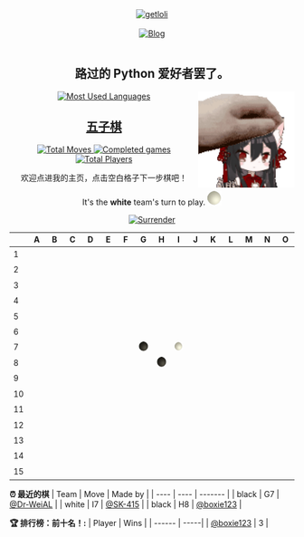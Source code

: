 <div align="center">
  <a href="https://count.getloli.com/">
    <img src="https://count.getloli.com/get/@boxie123?theme=rule34" width='500px' alt="getloli" />
  </a>
</div>
<br />
<div align="center">
  <a href="https://boxie123.github.io/">
    <img src="https://img.shields.io/badge/Blog-%23FFA500.svg?&style=for-the-badge&logo=rss&logoColor=white" alt="Blog" />
  </a>
</div>
<br />

<h2 align="center"> 路过的 Python 爱好者罢了。</h2>

<div align="center">
  <a href="https://boxie123.github.io/">
    <img src="https://github-readme-stats.vercel.app/api/top-langs/?username=boxie123&bg_color=151515&title_color=00a0ff&text_color=eeeee0&layout=compact" alt="Most Used Languages" />
  </a>
  <img align="right" src="images/motou.gif" alt="touch head" width='170px' />
</div>

<h2 align="center"> 
  <a href="https://zh.wikipedia.org/wiki/%E4%BA%94%E5%AD%90%E6%A3%8B">五子棋</a>
</h2>

<!--START_SECTION:gomoku-->
<div align="center">
  <a href="https://img.shields.io/">
    <img src="https://img.shields.io/badge/Total%20moves-40-blue" alt="Total Moves" />
    <img src="https://img.shields.io/badge/Completed%20games-3-brightgreen" alt="Completed games" />
    <img src="https://img.shields.io/badge/Total%20players-3-orange" alt="Total Players" />
  </a>

欢迎点进我的主页，点击空白格子下一步棋吧！


It's the **white** team's turn to play. ![](/assets/white.png)

<a href="https://github.com/boxie123/boxie123/issues/new?title=gomoku%7Csurrender&labels=gomoku&template=gomoku.md">
    <img src="https://img.shields.io/badge/投降%20-%2348e3c9.svg?&style=plastic&logoColor=white" width='60px' alt="Surrender" />
</a>



| |A|B|C|D|E|F|G|H|I|J|K|L|M|N|O|
| - | - | - | - | - | - | - | - | - | - | - | - | - | - | - | - |
| 1 | [![](/assets/blank.png)](https://github.com/boxie123/boxie123/issues/new?title=gomoku%7Cdrop%7Cwhite%7CA1&labels=gomoku&template=gomoku.md) |[![](/assets/blank.png)](https://github.com/boxie123/boxie123/issues/new?title=gomoku%7Cdrop%7Cwhite%7CB1&labels=gomoku&template=gomoku.md) |[![](/assets/blank.png)](https://github.com/boxie123/boxie123/issues/new?title=gomoku%7Cdrop%7Cwhite%7CC1&labels=gomoku&template=gomoku.md) |[![](/assets/blank.png)](https://github.com/boxie123/boxie123/issues/new?title=gomoku%7Cdrop%7Cwhite%7CD1&labels=gomoku&template=gomoku.md) |[![](/assets/blank.png)](https://github.com/boxie123/boxie123/issues/new?title=gomoku%7Cdrop%7Cwhite%7CE1&labels=gomoku&template=gomoku.md) |[![](/assets/blank.png)](https://github.com/boxie123/boxie123/issues/new?title=gomoku%7Cdrop%7Cwhite%7CF1&labels=gomoku&template=gomoku.md) |[![](/assets/blank.png)](https://github.com/boxie123/boxie123/issues/new?title=gomoku%7Cdrop%7Cwhite%7CG1&labels=gomoku&template=gomoku.md) |[![](/assets/blank.png)](https://github.com/boxie123/boxie123/issues/new?title=gomoku%7Cdrop%7Cwhite%7CH1&labels=gomoku&template=gomoku.md) |[![](/assets/blank.png)](https://github.com/boxie123/boxie123/issues/new?title=gomoku%7Cdrop%7Cwhite%7CI1&labels=gomoku&template=gomoku.md) |[![](/assets/blank.png)](https://github.com/boxie123/boxie123/issues/new?title=gomoku%7Cdrop%7Cwhite%7CJ1&labels=gomoku&template=gomoku.md) |[![](/assets/blank.png)](https://github.com/boxie123/boxie123/issues/new?title=gomoku%7Cdrop%7Cwhite%7CK1&labels=gomoku&template=gomoku.md) |[![](/assets/blank.png)](https://github.com/boxie123/boxie123/issues/new?title=gomoku%7Cdrop%7Cwhite%7CL1&labels=gomoku&template=gomoku.md) |[![](/assets/blank.png)](https://github.com/boxie123/boxie123/issues/new?title=gomoku%7Cdrop%7Cwhite%7CM1&labels=gomoku&template=gomoku.md) |[![](/assets/blank.png)](https://github.com/boxie123/boxie123/issues/new?title=gomoku%7Cdrop%7Cwhite%7CN1&labels=gomoku&template=gomoku.md) |[![](/assets/blank.png)](https://github.com/boxie123/boxie123/issues/new?title=gomoku%7Cdrop%7Cwhite%7CO1&labels=gomoku&template=gomoku.md) |
| 2 | [![](/assets/blank.png)](https://github.com/boxie123/boxie123/issues/new?title=gomoku%7Cdrop%7Cwhite%7CA2&labels=gomoku&template=gomoku.md) |[![](/assets/blank.png)](https://github.com/boxie123/boxie123/issues/new?title=gomoku%7Cdrop%7Cwhite%7CB2&labels=gomoku&template=gomoku.md) |[![](/assets/blank.png)](https://github.com/boxie123/boxie123/issues/new?title=gomoku%7Cdrop%7Cwhite%7CC2&labels=gomoku&template=gomoku.md) |[![](/assets/blank.png)](https://github.com/boxie123/boxie123/issues/new?title=gomoku%7Cdrop%7Cwhite%7CD2&labels=gomoku&template=gomoku.md) |[![](/assets/blank.png)](https://github.com/boxie123/boxie123/issues/new?title=gomoku%7Cdrop%7Cwhite%7CE2&labels=gomoku&template=gomoku.md) |[![](/assets/blank.png)](https://github.com/boxie123/boxie123/issues/new?title=gomoku%7Cdrop%7Cwhite%7CF2&labels=gomoku&template=gomoku.md) |[![](/assets/blank.png)](https://github.com/boxie123/boxie123/issues/new?title=gomoku%7Cdrop%7Cwhite%7CG2&labels=gomoku&template=gomoku.md) |[![](/assets/blank.png)](https://github.com/boxie123/boxie123/issues/new?title=gomoku%7Cdrop%7Cwhite%7CH2&labels=gomoku&template=gomoku.md) |[![](/assets/blank.png)](https://github.com/boxie123/boxie123/issues/new?title=gomoku%7Cdrop%7Cwhite%7CI2&labels=gomoku&template=gomoku.md) |[![](/assets/blank.png)](https://github.com/boxie123/boxie123/issues/new?title=gomoku%7Cdrop%7Cwhite%7CJ2&labels=gomoku&template=gomoku.md) |[![](/assets/blank.png)](https://github.com/boxie123/boxie123/issues/new?title=gomoku%7Cdrop%7Cwhite%7CK2&labels=gomoku&template=gomoku.md) |[![](/assets/blank.png)](https://github.com/boxie123/boxie123/issues/new?title=gomoku%7Cdrop%7Cwhite%7CL2&labels=gomoku&template=gomoku.md) |[![](/assets/blank.png)](https://github.com/boxie123/boxie123/issues/new?title=gomoku%7Cdrop%7Cwhite%7CM2&labels=gomoku&template=gomoku.md) |[![](/assets/blank.png)](https://github.com/boxie123/boxie123/issues/new?title=gomoku%7Cdrop%7Cwhite%7CN2&labels=gomoku&template=gomoku.md) |[![](/assets/blank.png)](https://github.com/boxie123/boxie123/issues/new?title=gomoku%7Cdrop%7Cwhite%7CO2&labels=gomoku&template=gomoku.md) |
| 3 | [![](/assets/blank.png)](https://github.com/boxie123/boxie123/issues/new?title=gomoku%7Cdrop%7Cwhite%7CA3&labels=gomoku&template=gomoku.md) |[![](/assets/blank.png)](https://github.com/boxie123/boxie123/issues/new?title=gomoku%7Cdrop%7Cwhite%7CB3&labels=gomoku&template=gomoku.md) |[![](/assets/blank.png)](https://github.com/boxie123/boxie123/issues/new?title=gomoku%7Cdrop%7Cwhite%7CC3&labels=gomoku&template=gomoku.md) |[![](/assets/blank.png)](https://github.com/boxie123/boxie123/issues/new?title=gomoku%7Cdrop%7Cwhite%7CD3&labels=gomoku&template=gomoku.md) |[![](/assets/blank.png)](https://github.com/boxie123/boxie123/issues/new?title=gomoku%7Cdrop%7Cwhite%7CE3&labels=gomoku&template=gomoku.md) |[![](/assets/blank.png)](https://github.com/boxie123/boxie123/issues/new?title=gomoku%7Cdrop%7Cwhite%7CF3&labels=gomoku&template=gomoku.md) |[![](/assets/blank.png)](https://github.com/boxie123/boxie123/issues/new?title=gomoku%7Cdrop%7Cwhite%7CG3&labels=gomoku&template=gomoku.md) |[![](/assets/blank.png)](https://github.com/boxie123/boxie123/issues/new?title=gomoku%7Cdrop%7Cwhite%7CH3&labels=gomoku&template=gomoku.md) |[![](/assets/blank.png)](https://github.com/boxie123/boxie123/issues/new?title=gomoku%7Cdrop%7Cwhite%7CI3&labels=gomoku&template=gomoku.md) |[![](/assets/blank.png)](https://github.com/boxie123/boxie123/issues/new?title=gomoku%7Cdrop%7Cwhite%7CJ3&labels=gomoku&template=gomoku.md) |[![](/assets/blank.png)](https://github.com/boxie123/boxie123/issues/new?title=gomoku%7Cdrop%7Cwhite%7CK3&labels=gomoku&template=gomoku.md) |[![](/assets/blank.png)](https://github.com/boxie123/boxie123/issues/new?title=gomoku%7Cdrop%7Cwhite%7CL3&labels=gomoku&template=gomoku.md) |[![](/assets/blank.png)](https://github.com/boxie123/boxie123/issues/new?title=gomoku%7Cdrop%7Cwhite%7CM3&labels=gomoku&template=gomoku.md) |[![](/assets/blank.png)](https://github.com/boxie123/boxie123/issues/new?title=gomoku%7Cdrop%7Cwhite%7CN3&labels=gomoku&template=gomoku.md) |[![](/assets/blank.png)](https://github.com/boxie123/boxie123/issues/new?title=gomoku%7Cdrop%7Cwhite%7CO3&labels=gomoku&template=gomoku.md) |
| 4 | [![](/assets/blank.png)](https://github.com/boxie123/boxie123/issues/new?title=gomoku%7Cdrop%7Cwhite%7CA4&labels=gomoku&template=gomoku.md) |[![](/assets/blank.png)](https://github.com/boxie123/boxie123/issues/new?title=gomoku%7Cdrop%7Cwhite%7CB4&labels=gomoku&template=gomoku.md) |[![](/assets/blank.png)](https://github.com/boxie123/boxie123/issues/new?title=gomoku%7Cdrop%7Cwhite%7CC4&labels=gomoku&template=gomoku.md) |[![](/assets/blank.png)](https://github.com/boxie123/boxie123/issues/new?title=gomoku%7Cdrop%7Cwhite%7CD4&labels=gomoku&template=gomoku.md) |[![](/assets/blank.png)](https://github.com/boxie123/boxie123/issues/new?title=gomoku%7Cdrop%7Cwhite%7CE4&labels=gomoku&template=gomoku.md) |[![](/assets/blank.png)](https://github.com/boxie123/boxie123/issues/new?title=gomoku%7Cdrop%7Cwhite%7CF4&labels=gomoku&template=gomoku.md) |[![](/assets/blank.png)](https://github.com/boxie123/boxie123/issues/new?title=gomoku%7Cdrop%7Cwhite%7CG4&labels=gomoku&template=gomoku.md) |[![](/assets/blank.png)](https://github.com/boxie123/boxie123/issues/new?title=gomoku%7Cdrop%7Cwhite%7CH4&labels=gomoku&template=gomoku.md) |[![](/assets/blank.png)](https://github.com/boxie123/boxie123/issues/new?title=gomoku%7Cdrop%7Cwhite%7CI4&labels=gomoku&template=gomoku.md) |[![](/assets/blank.png)](https://github.com/boxie123/boxie123/issues/new?title=gomoku%7Cdrop%7Cwhite%7CJ4&labels=gomoku&template=gomoku.md) |[![](/assets/blank.png)](https://github.com/boxie123/boxie123/issues/new?title=gomoku%7Cdrop%7Cwhite%7CK4&labels=gomoku&template=gomoku.md) |[![](/assets/blank.png)](https://github.com/boxie123/boxie123/issues/new?title=gomoku%7Cdrop%7Cwhite%7CL4&labels=gomoku&template=gomoku.md) |[![](/assets/blank.png)](https://github.com/boxie123/boxie123/issues/new?title=gomoku%7Cdrop%7Cwhite%7CM4&labels=gomoku&template=gomoku.md) |[![](/assets/blank.png)](https://github.com/boxie123/boxie123/issues/new?title=gomoku%7Cdrop%7Cwhite%7CN4&labels=gomoku&template=gomoku.md) |[![](/assets/blank.png)](https://github.com/boxie123/boxie123/issues/new?title=gomoku%7Cdrop%7Cwhite%7CO4&labels=gomoku&template=gomoku.md) |
| 5 | [![](/assets/blank.png)](https://github.com/boxie123/boxie123/issues/new?title=gomoku%7Cdrop%7Cwhite%7CA5&labels=gomoku&template=gomoku.md) |[![](/assets/blank.png)](https://github.com/boxie123/boxie123/issues/new?title=gomoku%7Cdrop%7Cwhite%7CB5&labels=gomoku&template=gomoku.md) |[![](/assets/blank.png)](https://github.com/boxie123/boxie123/issues/new?title=gomoku%7Cdrop%7Cwhite%7CC5&labels=gomoku&template=gomoku.md) |[![](/assets/blank.png)](https://github.com/boxie123/boxie123/issues/new?title=gomoku%7Cdrop%7Cwhite%7CD5&labels=gomoku&template=gomoku.md) |[![](/assets/blank.png)](https://github.com/boxie123/boxie123/issues/new?title=gomoku%7Cdrop%7Cwhite%7CE5&labels=gomoku&template=gomoku.md) |[![](/assets/blank.png)](https://github.com/boxie123/boxie123/issues/new?title=gomoku%7Cdrop%7Cwhite%7CF5&labels=gomoku&template=gomoku.md) |[![](/assets/blank.png)](https://github.com/boxie123/boxie123/issues/new?title=gomoku%7Cdrop%7Cwhite%7CG5&labels=gomoku&template=gomoku.md) |[![](/assets/blank.png)](https://github.com/boxie123/boxie123/issues/new?title=gomoku%7Cdrop%7Cwhite%7CH5&labels=gomoku&template=gomoku.md) |[![](/assets/blank.png)](https://github.com/boxie123/boxie123/issues/new?title=gomoku%7Cdrop%7Cwhite%7CI5&labels=gomoku&template=gomoku.md) |[![](/assets/blank.png)](https://github.com/boxie123/boxie123/issues/new?title=gomoku%7Cdrop%7Cwhite%7CJ5&labels=gomoku&template=gomoku.md) |[![](/assets/blank.png)](https://github.com/boxie123/boxie123/issues/new?title=gomoku%7Cdrop%7Cwhite%7CK5&labels=gomoku&template=gomoku.md) |[![](/assets/blank.png)](https://github.com/boxie123/boxie123/issues/new?title=gomoku%7Cdrop%7Cwhite%7CL5&labels=gomoku&template=gomoku.md) |[![](/assets/blank.png)](https://github.com/boxie123/boxie123/issues/new?title=gomoku%7Cdrop%7Cwhite%7CM5&labels=gomoku&template=gomoku.md) |[![](/assets/blank.png)](https://github.com/boxie123/boxie123/issues/new?title=gomoku%7Cdrop%7Cwhite%7CN5&labels=gomoku&template=gomoku.md) |[![](/assets/blank.png)](https://github.com/boxie123/boxie123/issues/new?title=gomoku%7Cdrop%7Cwhite%7CO5&labels=gomoku&template=gomoku.md) |
| 6 | [![](/assets/blank.png)](https://github.com/boxie123/boxie123/issues/new?title=gomoku%7Cdrop%7Cwhite%7CA6&labels=gomoku&template=gomoku.md) |[![](/assets/blank.png)](https://github.com/boxie123/boxie123/issues/new?title=gomoku%7Cdrop%7Cwhite%7CB6&labels=gomoku&template=gomoku.md) |[![](/assets/blank.png)](https://github.com/boxie123/boxie123/issues/new?title=gomoku%7Cdrop%7Cwhite%7CC6&labels=gomoku&template=gomoku.md) |[![](/assets/blank.png)](https://github.com/boxie123/boxie123/issues/new?title=gomoku%7Cdrop%7Cwhite%7CD6&labels=gomoku&template=gomoku.md) |[![](/assets/blank.png)](https://github.com/boxie123/boxie123/issues/new?title=gomoku%7Cdrop%7Cwhite%7CE6&labels=gomoku&template=gomoku.md) |[![](/assets/blank.png)](https://github.com/boxie123/boxie123/issues/new?title=gomoku%7Cdrop%7Cwhite%7CF6&labels=gomoku&template=gomoku.md) |[![](/assets/blank.png)](https://github.com/boxie123/boxie123/issues/new?title=gomoku%7Cdrop%7Cwhite%7CG6&labels=gomoku&template=gomoku.md) |[![](/assets/blank.png)](https://github.com/boxie123/boxie123/issues/new?title=gomoku%7Cdrop%7Cwhite%7CH6&labels=gomoku&template=gomoku.md) |[![](/assets/blank.png)](https://github.com/boxie123/boxie123/issues/new?title=gomoku%7Cdrop%7Cwhite%7CI6&labels=gomoku&template=gomoku.md) |[![](/assets/blank.png)](https://github.com/boxie123/boxie123/issues/new?title=gomoku%7Cdrop%7Cwhite%7CJ6&labels=gomoku&template=gomoku.md) |[![](/assets/blank.png)](https://github.com/boxie123/boxie123/issues/new?title=gomoku%7Cdrop%7Cwhite%7CK6&labels=gomoku&template=gomoku.md) |[![](/assets/blank.png)](https://github.com/boxie123/boxie123/issues/new?title=gomoku%7Cdrop%7Cwhite%7CL6&labels=gomoku&template=gomoku.md) |[![](/assets/blank.png)](https://github.com/boxie123/boxie123/issues/new?title=gomoku%7Cdrop%7Cwhite%7CM6&labels=gomoku&template=gomoku.md) |[![](/assets/blank.png)](https://github.com/boxie123/boxie123/issues/new?title=gomoku%7Cdrop%7Cwhite%7CN6&labels=gomoku&template=gomoku.md) |[![](/assets/blank.png)](https://github.com/boxie123/boxie123/issues/new?title=gomoku%7Cdrop%7Cwhite%7CO6&labels=gomoku&template=gomoku.md) |
| 7 | [![](/assets/blank.png)](https://github.com/boxie123/boxie123/issues/new?title=gomoku%7Cdrop%7Cwhite%7CA7&labels=gomoku&template=gomoku.md) |[![](/assets/blank.png)](https://github.com/boxie123/boxie123/issues/new?title=gomoku%7Cdrop%7Cwhite%7CB7&labels=gomoku&template=gomoku.md) |[![](/assets/blank.png)](https://github.com/boxie123/boxie123/issues/new?title=gomoku%7Cdrop%7Cwhite%7CC7&labels=gomoku&template=gomoku.md) |[![](/assets/blank.png)](https://github.com/boxie123/boxie123/issues/new?title=gomoku%7Cdrop%7Cwhite%7CD7&labels=gomoku&template=gomoku.md) |[![](/assets/blank.png)](https://github.com/boxie123/boxie123/issues/new?title=gomoku%7Cdrop%7Cwhite%7CE7&labels=gomoku&template=gomoku.md) |[![](/assets/blank.png)](https://github.com/boxie123/boxie123/issues/new?title=gomoku%7Cdrop%7Cwhite%7CF7&labels=gomoku&template=gomoku.md) |![](/assets/black.png) |[![](/assets/blank.png)](https://github.com/boxie123/boxie123/issues/new?title=gomoku%7Cdrop%7Cwhite%7CH7&labels=gomoku&template=gomoku.md) |![](/assets/white.png) |[![](/assets/blank.png)](https://github.com/boxie123/boxie123/issues/new?title=gomoku%7Cdrop%7Cwhite%7CJ7&labels=gomoku&template=gomoku.md) |[![](/assets/blank.png)](https://github.com/boxie123/boxie123/issues/new?title=gomoku%7Cdrop%7Cwhite%7CK7&labels=gomoku&template=gomoku.md) |[![](/assets/blank.png)](https://github.com/boxie123/boxie123/issues/new?title=gomoku%7Cdrop%7Cwhite%7CL7&labels=gomoku&template=gomoku.md) |[![](/assets/blank.png)](https://github.com/boxie123/boxie123/issues/new?title=gomoku%7Cdrop%7Cwhite%7CM7&labels=gomoku&template=gomoku.md) |[![](/assets/blank.png)](https://github.com/boxie123/boxie123/issues/new?title=gomoku%7Cdrop%7Cwhite%7CN7&labels=gomoku&template=gomoku.md) |[![](/assets/blank.png)](https://github.com/boxie123/boxie123/issues/new?title=gomoku%7Cdrop%7Cwhite%7CO7&labels=gomoku&template=gomoku.md) |
| 8 | [![](/assets/blank.png)](https://github.com/boxie123/boxie123/issues/new?title=gomoku%7Cdrop%7Cwhite%7CA8&labels=gomoku&template=gomoku.md) |[![](/assets/blank.png)](https://github.com/boxie123/boxie123/issues/new?title=gomoku%7Cdrop%7Cwhite%7CB8&labels=gomoku&template=gomoku.md) |[![](/assets/blank.png)](https://github.com/boxie123/boxie123/issues/new?title=gomoku%7Cdrop%7Cwhite%7CC8&labels=gomoku&template=gomoku.md) |[![](/assets/blank.png)](https://github.com/boxie123/boxie123/issues/new?title=gomoku%7Cdrop%7Cwhite%7CD8&labels=gomoku&template=gomoku.md) |[![](/assets/blank.png)](https://github.com/boxie123/boxie123/issues/new?title=gomoku%7Cdrop%7Cwhite%7CE8&labels=gomoku&template=gomoku.md) |[![](/assets/blank.png)](https://github.com/boxie123/boxie123/issues/new?title=gomoku%7Cdrop%7Cwhite%7CF8&labels=gomoku&template=gomoku.md) |[![](/assets/blank.png)](https://github.com/boxie123/boxie123/issues/new?title=gomoku%7Cdrop%7Cwhite%7CG8&labels=gomoku&template=gomoku.md) |![](/assets/black.png) |[![](/assets/blank.png)](https://github.com/boxie123/boxie123/issues/new?title=gomoku%7Cdrop%7Cwhite%7CI8&labels=gomoku&template=gomoku.md) |[![](/assets/blank.png)](https://github.com/boxie123/boxie123/issues/new?title=gomoku%7Cdrop%7Cwhite%7CJ8&labels=gomoku&template=gomoku.md) |[![](/assets/blank.png)](https://github.com/boxie123/boxie123/issues/new?title=gomoku%7Cdrop%7Cwhite%7CK8&labels=gomoku&template=gomoku.md) |[![](/assets/blank.png)](https://github.com/boxie123/boxie123/issues/new?title=gomoku%7Cdrop%7Cwhite%7CL8&labels=gomoku&template=gomoku.md) |[![](/assets/blank.png)](https://github.com/boxie123/boxie123/issues/new?title=gomoku%7Cdrop%7Cwhite%7CM8&labels=gomoku&template=gomoku.md) |[![](/assets/blank.png)](https://github.com/boxie123/boxie123/issues/new?title=gomoku%7Cdrop%7Cwhite%7CN8&labels=gomoku&template=gomoku.md) |[![](/assets/blank.png)](https://github.com/boxie123/boxie123/issues/new?title=gomoku%7Cdrop%7Cwhite%7CO8&labels=gomoku&template=gomoku.md) |
| 9 | [![](/assets/blank.png)](https://github.com/boxie123/boxie123/issues/new?title=gomoku%7Cdrop%7Cwhite%7CA9&labels=gomoku&template=gomoku.md) |[![](/assets/blank.png)](https://github.com/boxie123/boxie123/issues/new?title=gomoku%7Cdrop%7Cwhite%7CB9&labels=gomoku&template=gomoku.md) |[![](/assets/blank.png)](https://github.com/boxie123/boxie123/issues/new?title=gomoku%7Cdrop%7Cwhite%7CC9&labels=gomoku&template=gomoku.md) |[![](/assets/blank.png)](https://github.com/boxie123/boxie123/issues/new?title=gomoku%7Cdrop%7Cwhite%7CD9&labels=gomoku&template=gomoku.md) |[![](/assets/blank.png)](https://github.com/boxie123/boxie123/issues/new?title=gomoku%7Cdrop%7Cwhite%7CE9&labels=gomoku&template=gomoku.md) |[![](/assets/blank.png)](https://github.com/boxie123/boxie123/issues/new?title=gomoku%7Cdrop%7Cwhite%7CF9&labels=gomoku&template=gomoku.md) |[![](/assets/blank.png)](https://github.com/boxie123/boxie123/issues/new?title=gomoku%7Cdrop%7Cwhite%7CG9&labels=gomoku&template=gomoku.md) |[![](/assets/blank.png)](https://github.com/boxie123/boxie123/issues/new?title=gomoku%7Cdrop%7Cwhite%7CH9&labels=gomoku&template=gomoku.md) |[![](/assets/blank.png)](https://github.com/boxie123/boxie123/issues/new?title=gomoku%7Cdrop%7Cwhite%7CI9&labels=gomoku&template=gomoku.md) |[![](/assets/blank.png)](https://github.com/boxie123/boxie123/issues/new?title=gomoku%7Cdrop%7Cwhite%7CJ9&labels=gomoku&template=gomoku.md) |[![](/assets/blank.png)](https://github.com/boxie123/boxie123/issues/new?title=gomoku%7Cdrop%7Cwhite%7CK9&labels=gomoku&template=gomoku.md) |[![](/assets/blank.png)](https://github.com/boxie123/boxie123/issues/new?title=gomoku%7Cdrop%7Cwhite%7CL9&labels=gomoku&template=gomoku.md) |[![](/assets/blank.png)](https://github.com/boxie123/boxie123/issues/new?title=gomoku%7Cdrop%7Cwhite%7CM9&labels=gomoku&template=gomoku.md) |[![](/assets/blank.png)](https://github.com/boxie123/boxie123/issues/new?title=gomoku%7Cdrop%7Cwhite%7CN9&labels=gomoku&template=gomoku.md) |[![](/assets/blank.png)](https://github.com/boxie123/boxie123/issues/new?title=gomoku%7Cdrop%7Cwhite%7CO9&labels=gomoku&template=gomoku.md) |
| 10 | [![](/assets/blank.png)](https://github.com/boxie123/boxie123/issues/new?title=gomoku%7Cdrop%7Cwhite%7CA10&labels=gomoku&template=gomoku.md) |[![](/assets/blank.png)](https://github.com/boxie123/boxie123/issues/new?title=gomoku%7Cdrop%7Cwhite%7CB10&labels=gomoku&template=gomoku.md) |[![](/assets/blank.png)](https://github.com/boxie123/boxie123/issues/new?title=gomoku%7Cdrop%7Cwhite%7CC10&labels=gomoku&template=gomoku.md) |[![](/assets/blank.png)](https://github.com/boxie123/boxie123/issues/new?title=gomoku%7Cdrop%7Cwhite%7CD10&labels=gomoku&template=gomoku.md) |[![](/assets/blank.png)](https://github.com/boxie123/boxie123/issues/new?title=gomoku%7Cdrop%7Cwhite%7CE10&labels=gomoku&template=gomoku.md) |[![](/assets/blank.png)](https://github.com/boxie123/boxie123/issues/new?title=gomoku%7Cdrop%7Cwhite%7CF10&labels=gomoku&template=gomoku.md) |[![](/assets/blank.png)](https://github.com/boxie123/boxie123/issues/new?title=gomoku%7Cdrop%7Cwhite%7CG10&labels=gomoku&template=gomoku.md) |[![](/assets/blank.png)](https://github.com/boxie123/boxie123/issues/new?title=gomoku%7Cdrop%7Cwhite%7CH10&labels=gomoku&template=gomoku.md) |[![](/assets/blank.png)](https://github.com/boxie123/boxie123/issues/new?title=gomoku%7Cdrop%7Cwhite%7CI10&labels=gomoku&template=gomoku.md) |[![](/assets/blank.png)](https://github.com/boxie123/boxie123/issues/new?title=gomoku%7Cdrop%7Cwhite%7CJ10&labels=gomoku&template=gomoku.md) |[![](/assets/blank.png)](https://github.com/boxie123/boxie123/issues/new?title=gomoku%7Cdrop%7Cwhite%7CK10&labels=gomoku&template=gomoku.md) |[![](/assets/blank.png)](https://github.com/boxie123/boxie123/issues/new?title=gomoku%7Cdrop%7Cwhite%7CL10&labels=gomoku&template=gomoku.md) |[![](/assets/blank.png)](https://github.com/boxie123/boxie123/issues/new?title=gomoku%7Cdrop%7Cwhite%7CM10&labels=gomoku&template=gomoku.md) |[![](/assets/blank.png)](https://github.com/boxie123/boxie123/issues/new?title=gomoku%7Cdrop%7Cwhite%7CN10&labels=gomoku&template=gomoku.md) |[![](/assets/blank.png)](https://github.com/boxie123/boxie123/issues/new?title=gomoku%7Cdrop%7Cwhite%7CO10&labels=gomoku&template=gomoku.md) |
| 11 | [![](/assets/blank.png)](https://github.com/boxie123/boxie123/issues/new?title=gomoku%7Cdrop%7Cwhite%7CA11&labels=gomoku&template=gomoku.md) |[![](/assets/blank.png)](https://github.com/boxie123/boxie123/issues/new?title=gomoku%7Cdrop%7Cwhite%7CB11&labels=gomoku&template=gomoku.md) |[![](/assets/blank.png)](https://github.com/boxie123/boxie123/issues/new?title=gomoku%7Cdrop%7Cwhite%7CC11&labels=gomoku&template=gomoku.md) |[![](/assets/blank.png)](https://github.com/boxie123/boxie123/issues/new?title=gomoku%7Cdrop%7Cwhite%7CD11&labels=gomoku&template=gomoku.md) |[![](/assets/blank.png)](https://github.com/boxie123/boxie123/issues/new?title=gomoku%7Cdrop%7Cwhite%7CE11&labels=gomoku&template=gomoku.md) |[![](/assets/blank.png)](https://github.com/boxie123/boxie123/issues/new?title=gomoku%7Cdrop%7Cwhite%7CF11&labels=gomoku&template=gomoku.md) |[![](/assets/blank.png)](https://github.com/boxie123/boxie123/issues/new?title=gomoku%7Cdrop%7Cwhite%7CG11&labels=gomoku&template=gomoku.md) |[![](/assets/blank.png)](https://github.com/boxie123/boxie123/issues/new?title=gomoku%7Cdrop%7Cwhite%7CH11&labels=gomoku&template=gomoku.md) |[![](/assets/blank.png)](https://github.com/boxie123/boxie123/issues/new?title=gomoku%7Cdrop%7Cwhite%7CI11&labels=gomoku&template=gomoku.md) |[![](/assets/blank.png)](https://github.com/boxie123/boxie123/issues/new?title=gomoku%7Cdrop%7Cwhite%7CJ11&labels=gomoku&template=gomoku.md) |[![](/assets/blank.png)](https://github.com/boxie123/boxie123/issues/new?title=gomoku%7Cdrop%7Cwhite%7CK11&labels=gomoku&template=gomoku.md) |[![](/assets/blank.png)](https://github.com/boxie123/boxie123/issues/new?title=gomoku%7Cdrop%7Cwhite%7CL11&labels=gomoku&template=gomoku.md) |[![](/assets/blank.png)](https://github.com/boxie123/boxie123/issues/new?title=gomoku%7Cdrop%7Cwhite%7CM11&labels=gomoku&template=gomoku.md) |[![](/assets/blank.png)](https://github.com/boxie123/boxie123/issues/new?title=gomoku%7Cdrop%7Cwhite%7CN11&labels=gomoku&template=gomoku.md) |[![](/assets/blank.png)](https://github.com/boxie123/boxie123/issues/new?title=gomoku%7Cdrop%7Cwhite%7CO11&labels=gomoku&template=gomoku.md) |
| 12 | [![](/assets/blank.png)](https://github.com/boxie123/boxie123/issues/new?title=gomoku%7Cdrop%7Cwhite%7CA12&labels=gomoku&template=gomoku.md) |[![](/assets/blank.png)](https://github.com/boxie123/boxie123/issues/new?title=gomoku%7Cdrop%7Cwhite%7CB12&labels=gomoku&template=gomoku.md) |[![](/assets/blank.png)](https://github.com/boxie123/boxie123/issues/new?title=gomoku%7Cdrop%7Cwhite%7CC12&labels=gomoku&template=gomoku.md) |[![](/assets/blank.png)](https://github.com/boxie123/boxie123/issues/new?title=gomoku%7Cdrop%7Cwhite%7CD12&labels=gomoku&template=gomoku.md) |[![](/assets/blank.png)](https://github.com/boxie123/boxie123/issues/new?title=gomoku%7Cdrop%7Cwhite%7CE12&labels=gomoku&template=gomoku.md) |[![](/assets/blank.png)](https://github.com/boxie123/boxie123/issues/new?title=gomoku%7Cdrop%7Cwhite%7CF12&labels=gomoku&template=gomoku.md) |[![](/assets/blank.png)](https://github.com/boxie123/boxie123/issues/new?title=gomoku%7Cdrop%7Cwhite%7CG12&labels=gomoku&template=gomoku.md) |[![](/assets/blank.png)](https://github.com/boxie123/boxie123/issues/new?title=gomoku%7Cdrop%7Cwhite%7CH12&labels=gomoku&template=gomoku.md) |[![](/assets/blank.png)](https://github.com/boxie123/boxie123/issues/new?title=gomoku%7Cdrop%7Cwhite%7CI12&labels=gomoku&template=gomoku.md) |[![](/assets/blank.png)](https://github.com/boxie123/boxie123/issues/new?title=gomoku%7Cdrop%7Cwhite%7CJ12&labels=gomoku&template=gomoku.md) |[![](/assets/blank.png)](https://github.com/boxie123/boxie123/issues/new?title=gomoku%7Cdrop%7Cwhite%7CK12&labels=gomoku&template=gomoku.md) |[![](/assets/blank.png)](https://github.com/boxie123/boxie123/issues/new?title=gomoku%7Cdrop%7Cwhite%7CL12&labels=gomoku&template=gomoku.md) |[![](/assets/blank.png)](https://github.com/boxie123/boxie123/issues/new?title=gomoku%7Cdrop%7Cwhite%7CM12&labels=gomoku&template=gomoku.md) |[![](/assets/blank.png)](https://github.com/boxie123/boxie123/issues/new?title=gomoku%7Cdrop%7Cwhite%7CN12&labels=gomoku&template=gomoku.md) |[![](/assets/blank.png)](https://github.com/boxie123/boxie123/issues/new?title=gomoku%7Cdrop%7Cwhite%7CO12&labels=gomoku&template=gomoku.md) |
| 13 | [![](/assets/blank.png)](https://github.com/boxie123/boxie123/issues/new?title=gomoku%7Cdrop%7Cwhite%7CA13&labels=gomoku&template=gomoku.md) |[![](/assets/blank.png)](https://github.com/boxie123/boxie123/issues/new?title=gomoku%7Cdrop%7Cwhite%7CB13&labels=gomoku&template=gomoku.md) |[![](/assets/blank.png)](https://github.com/boxie123/boxie123/issues/new?title=gomoku%7Cdrop%7Cwhite%7CC13&labels=gomoku&template=gomoku.md) |[![](/assets/blank.png)](https://github.com/boxie123/boxie123/issues/new?title=gomoku%7Cdrop%7Cwhite%7CD13&labels=gomoku&template=gomoku.md) |[![](/assets/blank.png)](https://github.com/boxie123/boxie123/issues/new?title=gomoku%7Cdrop%7Cwhite%7CE13&labels=gomoku&template=gomoku.md) |[![](/assets/blank.png)](https://github.com/boxie123/boxie123/issues/new?title=gomoku%7Cdrop%7Cwhite%7CF13&labels=gomoku&template=gomoku.md) |[![](/assets/blank.png)](https://github.com/boxie123/boxie123/issues/new?title=gomoku%7Cdrop%7Cwhite%7CG13&labels=gomoku&template=gomoku.md) |[![](/assets/blank.png)](https://github.com/boxie123/boxie123/issues/new?title=gomoku%7Cdrop%7Cwhite%7CH13&labels=gomoku&template=gomoku.md) |[![](/assets/blank.png)](https://github.com/boxie123/boxie123/issues/new?title=gomoku%7Cdrop%7Cwhite%7CI13&labels=gomoku&template=gomoku.md) |[![](/assets/blank.png)](https://github.com/boxie123/boxie123/issues/new?title=gomoku%7Cdrop%7Cwhite%7CJ13&labels=gomoku&template=gomoku.md) |[![](/assets/blank.png)](https://github.com/boxie123/boxie123/issues/new?title=gomoku%7Cdrop%7Cwhite%7CK13&labels=gomoku&template=gomoku.md) |[![](/assets/blank.png)](https://github.com/boxie123/boxie123/issues/new?title=gomoku%7Cdrop%7Cwhite%7CL13&labels=gomoku&template=gomoku.md) |[![](/assets/blank.png)](https://github.com/boxie123/boxie123/issues/new?title=gomoku%7Cdrop%7Cwhite%7CM13&labels=gomoku&template=gomoku.md) |[![](/assets/blank.png)](https://github.com/boxie123/boxie123/issues/new?title=gomoku%7Cdrop%7Cwhite%7CN13&labels=gomoku&template=gomoku.md) |[![](/assets/blank.png)](https://github.com/boxie123/boxie123/issues/new?title=gomoku%7Cdrop%7Cwhite%7CO13&labels=gomoku&template=gomoku.md) |
| 14 | [![](/assets/blank.png)](https://github.com/boxie123/boxie123/issues/new?title=gomoku%7Cdrop%7Cwhite%7CA14&labels=gomoku&template=gomoku.md) |[![](/assets/blank.png)](https://github.com/boxie123/boxie123/issues/new?title=gomoku%7Cdrop%7Cwhite%7CB14&labels=gomoku&template=gomoku.md) |[![](/assets/blank.png)](https://github.com/boxie123/boxie123/issues/new?title=gomoku%7Cdrop%7Cwhite%7CC14&labels=gomoku&template=gomoku.md) |[![](/assets/blank.png)](https://github.com/boxie123/boxie123/issues/new?title=gomoku%7Cdrop%7Cwhite%7CD14&labels=gomoku&template=gomoku.md) |[![](/assets/blank.png)](https://github.com/boxie123/boxie123/issues/new?title=gomoku%7Cdrop%7Cwhite%7CE14&labels=gomoku&template=gomoku.md) |[![](/assets/blank.png)](https://github.com/boxie123/boxie123/issues/new?title=gomoku%7Cdrop%7Cwhite%7CF14&labels=gomoku&template=gomoku.md) |[![](/assets/blank.png)](https://github.com/boxie123/boxie123/issues/new?title=gomoku%7Cdrop%7Cwhite%7CG14&labels=gomoku&template=gomoku.md) |[![](/assets/blank.png)](https://github.com/boxie123/boxie123/issues/new?title=gomoku%7Cdrop%7Cwhite%7CH14&labels=gomoku&template=gomoku.md) |[![](/assets/blank.png)](https://github.com/boxie123/boxie123/issues/new?title=gomoku%7Cdrop%7Cwhite%7CI14&labels=gomoku&template=gomoku.md) |[![](/assets/blank.png)](https://github.com/boxie123/boxie123/issues/new?title=gomoku%7Cdrop%7Cwhite%7CJ14&labels=gomoku&template=gomoku.md) |[![](/assets/blank.png)](https://github.com/boxie123/boxie123/issues/new?title=gomoku%7Cdrop%7Cwhite%7CK14&labels=gomoku&template=gomoku.md) |[![](/assets/blank.png)](https://github.com/boxie123/boxie123/issues/new?title=gomoku%7Cdrop%7Cwhite%7CL14&labels=gomoku&template=gomoku.md) |[![](/assets/blank.png)](https://github.com/boxie123/boxie123/issues/new?title=gomoku%7Cdrop%7Cwhite%7CM14&labels=gomoku&template=gomoku.md) |[![](/assets/blank.png)](https://github.com/boxie123/boxie123/issues/new?title=gomoku%7Cdrop%7Cwhite%7CN14&labels=gomoku&template=gomoku.md) |[![](/assets/blank.png)](https://github.com/boxie123/boxie123/issues/new?title=gomoku%7Cdrop%7Cwhite%7CO14&labels=gomoku&template=gomoku.md) |
| 15 | [![](/assets/blank.png)](https://github.com/boxie123/boxie123/issues/new?title=gomoku%7Cdrop%7Cwhite%7CA15&labels=gomoku&template=gomoku.md) |[![](/assets/blank.png)](https://github.com/boxie123/boxie123/issues/new?title=gomoku%7Cdrop%7Cwhite%7CB15&labels=gomoku&template=gomoku.md) |[![](/assets/blank.png)](https://github.com/boxie123/boxie123/issues/new?title=gomoku%7Cdrop%7Cwhite%7CC15&labels=gomoku&template=gomoku.md) |[![](/assets/blank.png)](https://github.com/boxie123/boxie123/issues/new?title=gomoku%7Cdrop%7Cwhite%7CD15&labels=gomoku&template=gomoku.md) |[![](/assets/blank.png)](https://github.com/boxie123/boxie123/issues/new?title=gomoku%7Cdrop%7Cwhite%7CE15&labels=gomoku&template=gomoku.md) |[![](/assets/blank.png)](https://github.com/boxie123/boxie123/issues/new?title=gomoku%7Cdrop%7Cwhite%7CF15&labels=gomoku&template=gomoku.md) |[![](/assets/blank.png)](https://github.com/boxie123/boxie123/issues/new?title=gomoku%7Cdrop%7Cwhite%7CG15&labels=gomoku&template=gomoku.md) |[![](/assets/blank.png)](https://github.com/boxie123/boxie123/issues/new?title=gomoku%7Cdrop%7Cwhite%7CH15&labels=gomoku&template=gomoku.md) |[![](/assets/blank.png)](https://github.com/boxie123/boxie123/issues/new?title=gomoku%7Cdrop%7Cwhite%7CI15&labels=gomoku&template=gomoku.md) |[![](/assets/blank.png)](https://github.com/boxie123/boxie123/issues/new?title=gomoku%7Cdrop%7Cwhite%7CJ15&labels=gomoku&template=gomoku.md) |[![](/assets/blank.png)](https://github.com/boxie123/boxie123/issues/new?title=gomoku%7Cdrop%7Cwhite%7CK15&labels=gomoku&template=gomoku.md) |[![](/assets/blank.png)](https://github.com/boxie123/boxie123/issues/new?title=gomoku%7Cdrop%7Cwhite%7CL15&labels=gomoku&template=gomoku.md) |[![](/assets/blank.png)](https://github.com/boxie123/boxie123/issues/new?title=gomoku%7Cdrop%7Cwhite%7CM15&labels=gomoku&template=gomoku.md) |[![](/assets/blank.png)](https://github.com/boxie123/boxie123/issues/new?title=gomoku%7Cdrop%7Cwhite%7CN15&labels=gomoku&template=gomoku.md) |[![](/assets/blank.png)](https://github.com/boxie123/boxie123/issues/new?title=gomoku%7Cdrop%7Cwhite%7CO15&labels=gomoku&template=gomoku.md) |


</div>

**:alarm_clock: 最近的棋**
| Team | Move | Made by |
| ---- | ---- | ------- |
| black | G7 | [@Dr-WeiAL](https://github.com/Dr-WeiAL) |
| white | I7 | [@SK-415](https://github.com/SK-415) |
| black | H8 | [@boxie123](https://github.com/boxie123) |


**:trophy: 排行榜：前十名！:**
| Player | Wins |
| ------ | -----|
| [@boxie123](https://github.com/boxie123) | 3 |

<!--END_SECTION:gomoku-->

